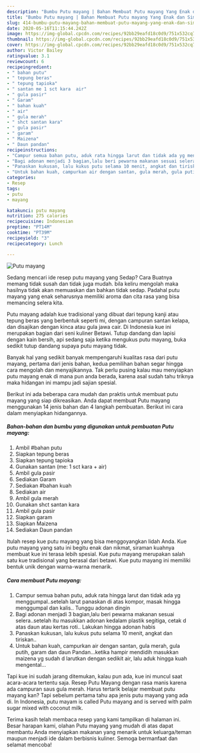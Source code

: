 ```yaml
---
description: "Bumbu Putu mayang | Bahan Membuat Putu mayang Yang Enak dan Simpel"
title: "Bumbu Putu mayang | Bahan Membuat Putu mayang Yang Enak dan Simpel"
slug: 414-bumbu-putu-mayang-bahan-membuat-putu-mayang-yang-enak-dan-simpel
date: 2020-05-16T11:15:44.242Z
image: https://img-global.cpcdn.com/recipes/92bb29eafd18c0d9/751x532cq70/putu-mayang-foto-resep-utama.jpg
thumbnail: https://img-global.cpcdn.com/recipes/92bb29eafd18c0d9/751x532cq70/putu-mayang-foto-resep-utama.jpg
cover: https://img-global.cpcdn.com/recipes/92bb29eafd18c0d9/751x532cq70/putu-mayang-foto-resep-utama.jpg
author: Victor Bailey
ratingvalue: 3.1
reviewcount: 6
recipeingredient:
- " bahan putu"
- " tepung beras"
- " tepung tapioka"
- " santan me 1 sct kara  air"
- " gula pasir"
- " Garam"
- " bahan kuah"
- " air"
- " gula merah"
- " shct santan kara"
- " gula pasir"
- " garam"
- " Maizena"
- " Daun pandan"
recipeinstructions:
- "Campur semua bahan putu, aduk rata hingga larut dan tidak ada yg menggumpal..setelah larut panaskan di atas kompor, masak hingga menggumpal dan kalis.. Tunggu adonan dingin"
- "Bagi adonan menjadi 3 bagian,lalu beri pewarna makanan sesuai selera..setelah itu masukkan adonan kedalam plastik segitiga, cetak d atas daun atau kertas roti.. Lakukan hingga adonan habis"
- "Panaskan kukusan, lalu kukus putu selama 10 menit, angkat dan tiriskan.."
- "Untuk bahan kuah, campurkan air dengan santan, gula merah, gula putih, garam dan daun Pandan...ketika hampir mendidih masukkan maizena yg sudah d larutkan dengan sedikit air, lalu aduk hingga kuah mengental..."
categories:
- Resep
tags:
- putu
- mayang

katakunci: putu mayang 
nutrition: 275 calories
recipecuisine: Indonesian
preptime: "PT14M"
cooktime: "PT39M"
recipeyield: "3"
recipecategory: Lunch

---
```



![Putu mayang](https://img-global.cpcdn.com/recipes/92bb29eafd18c0d9/751x532cq70/putu-mayang-foto-resep-utama.jpg)

Sedang mencari ide resep putu mayang yang Sedap? Cara Buatnya memang tidak susah dan tidak juga mudah. bila keliru mengolah maka hasilnya tidak akan memuaskan dan bahkan tidak sedap. Padahal putu mayang yang enak seharusnya memiliki aroma dan cita rasa yang bisa memancing selera kita.

Putu mayang adalah kue tradisional yang dibuat dari tepung kanji atau tepung beras yang berbentuk seperti mi, dengan campuran santan kelapa, dan disajikan dengan kinca atau gula jawa cair. Di Indonesia kue ini merupakan bagian dari seni kuliner Betawi. Tutup dandang dan lapisi dengan kain bersih, api sedang saja ketika mengukus putu mayang, buka sedikit tutup dandang supaya putu mayang tidak.

Banyak hal yang sedikit banyak mempengaruhi kualitas rasa dari putu mayang, pertama dari jenis bahan, kedua pemilihan bahan segar hingga cara mengolah dan menyajikannya. Tak perlu pusing kalau mau menyiapkan putu mayang enak di mana pun anda berada, karena asal sudah tahu triknya maka hidangan ini mampu jadi sajian spesial.


Berikut ini ada beberapa cara mudah dan praktis untuk membuat putu mayang yang siap dikreasikan. Anda dapat membuat Putu mayang menggunakan 14 jenis bahan dan 4 langkah pembuatan. Berikut ini cara dalam menyiapkan hidangannya.

<!--inarticleads1-->

##### Bahan-bahan dan bumbu yang digunakan untuk pembuatan Putu mayang:

1. Ambil  #bahan putu
1. Siapkan  tepung beras
1. Siapkan  tepung tapioka
1. Gunakan  santan (me: 1 sct kara + air)
1. Ambil  gula pasir
1. Sediakan  Garam
1. Sediakan  #bahan kuah
1. Sediakan  air
1. Ambil  gula merah
1. Gunakan  shct santan kara
1. Ambil  gula pasir
1. Siapkan  garam
1. Siapkan  Maizena
1. Sediakan  Daun pandan


Itulah resep kue putu mayang yang bisa menggoyangkan lidah Anda. Kue putu mayang yang satu ini begitu enak dan nikmat, siraman kuahnya membuat kue ini terasa lebih spesial. Kue putu mayang merupakan salah satu kue tradisional yang berasal dari betawi. Kue putu mayang ini memiliki bentuk unik dengan warna-warna menarik. 

<!--inarticleads2-->

##### Cara membuat Putu mayang:

1. Campur semua bahan putu, aduk rata hingga larut dan tidak ada yg menggumpal..setelah larut panaskan di atas kompor, masak hingga menggumpal dan kalis.. Tunggu adonan dingin
1. Bagi adonan menjadi 3 bagian,lalu beri pewarna makanan sesuai selera..setelah itu masukkan adonan kedalam plastik segitiga, cetak d atas daun atau kertas roti.. Lakukan hingga adonan habis
1. Panaskan kukusan, lalu kukus putu selama 10 menit, angkat dan tiriskan..
1. Untuk bahan kuah, campurkan air dengan santan, gula merah, gula putih, garam dan daun Pandan...ketika hampir mendidih masukkan maizena yg sudah d larutkan dengan sedikit air, lalu aduk hingga kuah mengental...


Tapi kue ini sudah jarang ditemukan, kalau pun ada, kue ini muncul saat acara-acara tertentu saja. Resep Putu Mayang dengan rasa manis karena ada campuran saus gula merah. Harus tertarik belajar membuat putu mayang kan? Tapi sebelum pertama tahu apa jenis putu mayang yang ada di. In Indonesia, putu mayam is called Putu mayang and is served with palm sugar mixed with coconut milk. 

Terima kasih telah membaca resep yang kami tampilkan di halaman ini. Besar harapan kami, olahan Putu mayang yang mudah di atas dapat membantu Anda menyiapkan makanan yang menarik untuk keluarga/teman maupun menjadi ide dalam berbisnis kuliner. Semoga bermanfaat dan selamat mencoba!
